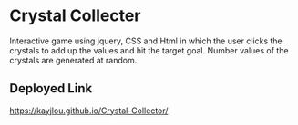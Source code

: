 # Crystal Collecter

Interactive game using jquery, CSS and Html in which the user clicks the crystals to add up the values and hit the target goal. Number values of the crystals are generated at random.

## Deployed Link
https://kayjlou.github.io/Crystal-Collector/
